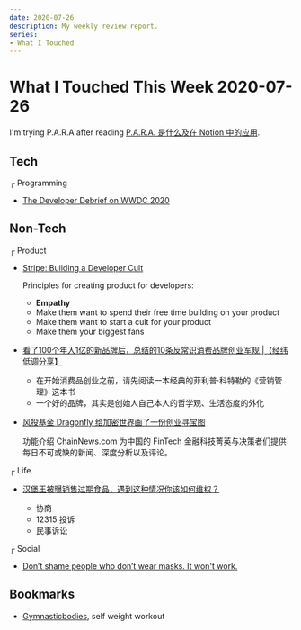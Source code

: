 ```yaml
---
date: 2020-07-26
description: My weekly review report.
series:
- What I Touched
---
```


# What I Touched This Week 2020-07-26

I'm trying P.A.R.A after reading [P.A.R.A. 是什么及在 Notion 中的应用](https://sspai.com/post/61459).

<!--more-->

## Tech

┌ Programming

* [The Developer Debrief on WWDC 2020](https://www.macstories.net/stories/the-developer-debrief-on-apples-wwdc-2020/)

## Non-Tech

┌ Product

* [Stripe: Building a Developer Cult](https://subvert.substack.com/p/stripe-building-a-developer-cult)

    Principles for creating product for developers:

    * **Empathy**
    * Make them want to spend their free time building on your product
    * Make them want to start a cult for your product
    * Make them your biggest fans

* [看了100个年入1亿的新品牌后，总结的10条反常识消费品牌创业军规 |【经纬低调分享】](https://mp.weixin.qq.com/s/8vkKzkm4BWeVeU1jAVl_Iw)

    * 在开始消费品创业之前，请先阅读一本经典的菲利普·科特勒的《营销管理》这本书
    * 一个好的品牌，其实是创始人自己本人的哲学观、生活态度的外化

* [风投基金 Dragonfly 给加密世界画了一份创业寻宝图](https://mp.weixin.qq.com/s/cADAgeoADNATY_ixhfB5Ug)

    功能介绍 ChainNews.com 为中国的 FinTech 金融科技菁英与决策者们提供每日不可或缺的新闻、深度分析以及评论。

┌ Life

* [汉堡王被曝销售过期食品，遇到这种情况你该如何维权？](https://sspai.com/post/61606)

    * 协商
    * 12315 投诉
    * 民事诉讼

┌ Social

* [Don’t shame people who don’t wear masks. It won't work.](https://mashable.com/article/coronavirus-masks-anger/)

## Bookmarks

* [Gymnasticbodies](https://www.gymnasticbodies.com), self weight workout 
